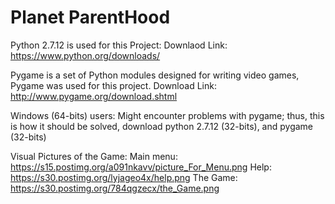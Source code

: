 # Planet ParentHood

Python 2.7.12 is used for this Project:
Downlaod Link: https://www.python.org/downloads/

Pygame is a set of Python modules designed for writing video games, Pygame was used for this project.
Download Link: http://www.pygame.org/download.shtml

Windows (64-bits) users:
 Might encounter problems with pygame; thus, this is how it should be solved, 
 download python 2.7.12 (32-bits), and pygame (32-bits)
 
Visual Pictures of the Game:
 Main menu: https://s15.postimg.org/a091nkavv/picture_For_Menu.png
 Help: https://s30.postimg.org/lyjageo4x/help.png
 The Game: https://s30.postimg.org/784qgzecx/the_Game.png
 

 
 
